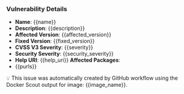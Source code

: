 ### Vulnerability Details
- **Name**: {{name}}
- **Description**: 
  {{description}}
- **Affected Version**: {{affected_version}}
- **Fixed Version**: {{fixed_version}}
- **CVSS V3 Severity**: {{severity}}
- **Security Severity**: {{security_severity}}
- **Help URI**: {{help_uri}}
**Affected Packages**:
- {{purls}}

💡 This issue was automatically created by GitHub workflow using the Docker Scout output for image: {{image_name}}.